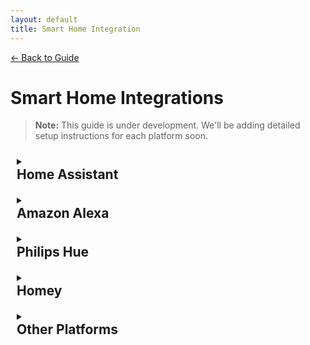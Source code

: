 ```yaml
---
layout: default
title: Smart Home Integration
---
```


<div class="back-nav">
  <a href="{{ site.baseurl }}/">← Back to Guide</a>
</div>

# Smart Home Integrations

> **Note:** This guide is under development. We'll be adding detailed setup instructions for each platform soon.

<details markdown="1" class="expandable-section">
<summary><h2>Home Assistant</h2></summary>

Coming soon...
</details>

<details markdown="1" class="expandable-section">
<summary><h2>Amazon Alexa</h2></summary>

The GLORB can be controlled via Amazon Alexa through its built-in Alexa emulation feature. Here's how to set it up:

### GLORB Setup

1. Navigate to WLED Controls → Config → Sync Interfaces
2. Find the "Alexa Voice Assistant" section
3. Enable "Emulate Alexa device"
4. Enter your desired device name in the "Alexa invocation name" field
5. (Optional) Adjust the number of presets you want to emulate (see next section)
6. Save the configuration
7. Restart your GLORB for changes to take effect

![WLED Alexa Integration]({{ site.baseurl }}/assets/images/wled-alexa.png){:width="80%" style="display: block; margin: 0 auto;"}

### Preset Control

You can control GLORB presets through Alexa by adjusting the "**Also emulate devices to call the first ___ presets**" setting. When you increase this number, Alexa will create separate virtual devices for each of the first X presets in the list, using the current preset name as invocation name. Make sure to use a name that Alexa can recognise easily. 

You can view and edit your preset names and IDs in WLED Controls → Presets tab. Presets are not editable in the SNRGY app yet. 

![WLED Presets]({{ site.baseurl }}/assets/images/wled-presets.png){:width="50%" style="display: block; margin: 0 auto;"}

### Alexa Setup

Once the GLORB is configured, you'll need to add it to your Alexa app:

1. Open the Alexa app on your mobile device
2. Tap on "Devices" at the bottom of the screen
3. Tap the "+" (plus) icon in the top right corner
4. Select "Add Device"
5. Scroll down and select "Other" at the bottom of the list
6. Choose "WiFi"
7. Press "Discover Devices" and wait while Alexa searches
8. Your GLORB device should be discovered with the name you configured
9. Follow the on-screen instructions to complete the setup

<br>

<div class="image-grid" style="display: flex; flex-direction: column; align-items: center;">
    <div class="grid-row" style="margin-bottom: 10px; display: flex; justify-content: center;">
        <img src="{{ site.baseurl }}/assets/images/alexa/alexa1.png" alt="Alexa Setup Step 1" style="width: 45%; margin-right: 2%; object-fit: contain;">
        <img src="{{ site.baseurl }}/assets/images/alexa/alexa2.png" alt="Alexa Setup Step 2" style="width: 45%; object-fit: contain;">
    </div>
    <div class="grid-row" style="margin-bottom: 10px; display: flex; justify-content: center;">
        <img src="{{ site.baseurl }}/assets/images/alexa/alexa3.png" alt="Alexa Setup Step 3" style="width: 45%; margin-right: 2%; object-fit: contain;">
        <img src="{{ site.baseurl }}/assets/images/alexa/alexa4.png" alt="Alexa Setup Step 4" style="width: 45%; object-fit: contain;">
    </div>
    <div class="grid-row" style="margin-bottom: 10px; display: flex; justify-content: center;">
        <img src="{{ site.baseurl }}/assets/images/alexa/alexa5.png" alt="Alexa Setup Step 5" style="width: 45%; margin-right: 2%; object-fit: contain;">
        <img src="{{ site.baseurl }}/assets/images/alexa/alexa6.png" alt="Alexa Setup Step 6" style="width: 45%; object-fit: contain;">
    </div>
    <div class="grid-row" style="margin-bottom: 10px; display: flex; justify-content: center;">
        <img src="{{ site.baseurl }}/assets/images/alexa/alexa7.png" alt="Alexa Setup Step 7" style="width: 45%; margin-right: 2%; object-fit: contain;">
        <img src="{{ site.baseurl }}/assets/images/alexa/alexa8.png" alt="Alexa Setup Step 8" style="width: 45%; object-fit: contain;">
    </div>
</div>

### External Links

For a video walkthrough of setting up WLED devices with Alexa, check out this helpful guide by Chris Maher:

<div class="video-container" style="position: relative; padding-bottom: 56.25%; height: 0; overflow: hidden; max-width: 100%; margin-bottom: 20px;">
    <iframe style="position: absolute; top: 0; left: 0; width: 80%; height: 100%; left: 50%; transform: translateX(-50%);" src="https://www.youtube.com/embed/3WrfmZXny7c" frameborder="0" allow="accelerometer; autoplay; clipboard-write; encrypted-media; gyroscope; picture-in-picture" allowfullscreen></iframe>
</div>

</details>

<details markdown="1" class="expandable-section">
<summary><h2>Philips Hue</h2></summary>

Coming soon...
</details>

<details markdown="1" class="expandable-section">
<summary><h2>Homey</h2></summary>

Coming soon...
</details>

<details markdown="1" class="expandable-section">
<summary><h2>Other Platforms</h2></summary>

Coming soon...
</details>

<style>
.expandable-section summary {
    cursor: pointer;
    transition: background-color 0.3s ease;
    padding: 10px;
    border-radius: 5px;
}

.expandable-section summary:hover {
    background-color: #1a1a1a;
}

.expandable-section summary h2 {
    margin: 0;
}
</style>